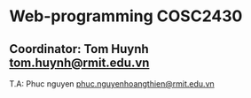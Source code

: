 # Web-programming COSC2430
Coordinator: Tom Huynh tom.huynh@rmit.edu.vn
---
T.A: Phuc nguyen phuc.nguyenhoangthien@rmit.edu.vn
